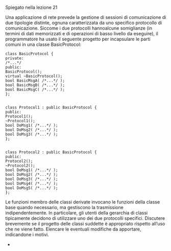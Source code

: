 Spiegato nella lezione 21

Una applicazione di rete prevede la gestione di sessioni di comunicazione di due tipologie distinte,
ognuna caratterizzata da uno specifico protocollo di comunicazione. Siccome i due protocolli hannoalcune somiglianze (in termini di dati memorizzati e di operazioni di basso livello da eseguire), il programmatore ha usato il seguente progetto per incapsulare le parti comuni in una classe BasicProtocol:
```
class BasicProtocol {
private:
/*...*/
public:
BasicProtocol();
virtual ~BasicProtocol();
bool BasicMsgA( /*...*/ );
bool BasicMsgB( /*...*/ );
bool BasicMsgC( /*...*/ );
};


class Protocol1 : public BasicProtocol {
public:
Protocol1();
~Protocol1();
bool DoMsg1( /*...*/ );
bool DoMsg2( /*...*/ );
bool DoMsg3( /*...*/ );
};


class Protocol2 : public BasicProtocol {
public:
Protocol2();
~Protocol2();
bool DoMsg1( /*...*/ );
bool DoMsg2( /*...*/ );
bool DoMsg3( /*...*/ );
bool DoMsg4( /*...*/ );
bool DoMsg5( /*...*/ );
};
```
Le funzioni membro delle classi derivate invocano le funzioni della classe base quando necessario,
ma gestiscono la trasmissione indipendentemente. In particolare, gli utenti della gerarchia di classi
tipicamente decidono di utilizzare uno dei due protocolli specifici. Discutere brevemente se il
progetto delle classi suddette è appropriato rispetto all’uso che ne viene fatto. Elencare le eventuali modifiche da apportare, indicandone i motivi.

- 